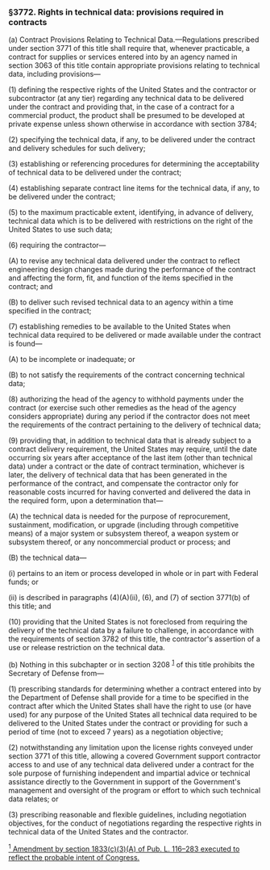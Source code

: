 ### §3772. Rights in technical data: provisions required in contracts ###

(a) Contract Provisions Relating to Technical Data.—Regulations prescribed under section 3771 of this title shall require that, whenever practicable, a contract for supplies or services entered into by an agency named in section 3063 of this title contain appropriate provisions relating to technical data, including provisions—

(1) defining the respective rights of the United States and the contractor or subcontractor (at any tier) regarding any technical data to be delivered under the contract and providing that, in the case of a contract for a commercial product, the product shall be presumed to be developed at private expense unless shown otherwise in accordance with section 3784;

(2) specifying the technical data, if any, to be delivered under the contract and delivery schedules for such delivery;

(3) establishing or referencing procedures for determining the acceptability of technical data to be delivered under the contract;

(4) establishing separate contract line items for the technical data, if any, to be delivered under the contract;

(5) to the maximum practicable extent, identifying, in advance of delivery, technical data which is to be delivered with restrictions on the right of the United States to use such data;

(6) requiring the contractor—

(A) to revise any technical data delivered under the contract to reflect engineering design changes made during the performance of the contract and affecting the form, fit, and function of the items specified in the contract; and

(B) to deliver such revised technical data to an agency within a time specified in the contract;

(7) establishing remedies to be available to the United States when technical data required to be delivered or made available under the contract is found—

(A) to be incomplete or inadequate; or

(B) to not satisfy the requirements of the contract concerning technical data;

(8) authorizing the head of the agency to withhold payments under the contract (or exercise such other remedies as the head of the agency considers appropriate) during any period if the contractor does not meet the requirements of the contract pertaining to the delivery of technical data;

(9) providing that, in addition to technical data that is already subject to a contract delivery requirement, the United States may require, until the date occurring six years after acceptance of the last item (other than technical data) under a contract or the date of contract termination, whichever is later, the delivery of technical data that has been generated in the performance of the contract, and compensate the contractor only for reasonable costs incurred for having converted and delivered the data in the required form, upon a determination that—

(A) the technical data is needed for the purpose of reprocurement, sustainment, modification, or upgrade (including through competitive means) of a major system or subsystem thereof, a weapon system or subsystem thereof, or any noncommercial product or process; and

(B) the technical data—

(i) pertains to an item or process developed in whole or in part with Federal funds; or

(ii) is described in paragraphs (4)(A)(ii), (6), and (7) of section 3771(b) of this title; and

(10) providing that the United States is not foreclosed from requiring the delivery of the technical data by a failure to challenge, in accordance with the requirements of section 3782 of this title, the contractor's assertion of a use or release restriction on the technical data.

(b) Nothing in this subchapter or in section 3208 <sup><a href="#3772_1_target" name="3772_1">1</a></sup> of this title prohibits the Secretary of Defense from—

(1) prescribing standards for determining whether a contract entered into by the Department of Defense shall provide for a time to be specified in the contract after which the United States shall have the right to use (or have used) for any purpose of the United States all technical data required to be delivered to the United States under the contract or providing for such a period of time (not to exceed 7 years) as a negotiation objective;

(2) notwithstanding any limitation upon the license rights conveyed under section 3771 of this title, allowing a covered Government support contractor access to and use of any technical data delivered under a contract for the sole purpose of furnishing independent and impartial advice or technical assistance directly to the Government in support of the Government's management and oversight of the program or effort to which such technical data relates; or

(3) prescribing reasonable and flexible guidelines, including negotiation objectives, for the conduct of negotiations regarding the respective rights in technical data of the United States and the contractor.

[<sup>1</sup> Amendment by section 1833(c)(3)(A) of Pub. L. 116–283 executed to reflect the probable intent of Congress.](#3772_1)